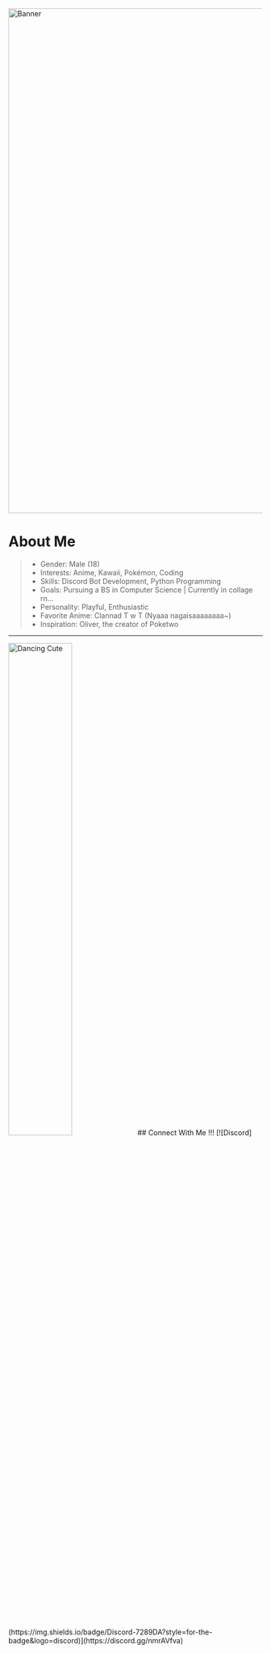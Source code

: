 <img src="https://i.pinimg.com/originals/df/28/4a/df284a3abd538a8c7fc75dd6892876e1.gif" alt="Banner" style="width: 1000px; height: auto;" />

# About Me
> - Gender: Male (18)
> - Interests: Anime, Kawaii, Pokémon, Coding
> - Skills: Discord Bot Development, Python Programming
> - Goals: Pursuing a BS in Computer Science | Currently in collage rn...
> - Personality: Playful, Enthusiastic
> - Favorite Anime: Clannad T w T (Nyaaa nagaisaaaaaaaa~)
> - Inspiration: Oliver, the creator of Poketwo

--------------------------------------------------------------------------------------------------------------------------
<img src="https://i.pinimg.com/originals/6a/38/26/6a3826445f169ce496fcb21603da17e5.gif" alt="Dancing Cute" style="width: 50%; height: auto;" />
## Connect With Me !!!
[![Discord](https://img.shields.io/badge/Discord-7289DA?style=for-the-badge&logo=discord)](https://discord.gg/nmrAVfva)
